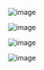 ![image](https://github.com/eyecode4you/Encryption-Caesar-Cipher/assets/77638909/d03e9f7d-6736-4b3b-a14c-ac6f4781d119)

![image](https://github.com/eyecode4you/Encryption-Caesar-Cipher/assets/77638909/95a2f6ea-4e8e-4c1c-bd5f-8b5bc88dee45)

![image](https://github.com/eyecode4you/Encryption-Caesar-Cipher/assets/77638909/ee249e13-ccd9-4edc-ab3a-246f27e001a1)

![image](https://github.com/eyecode4you/Encryption-Caesar-Cipher/assets/77638909/8b385910-a4d5-4c08-8a1a-23b453093295)
